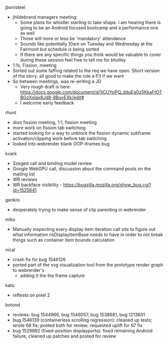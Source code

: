 jbonisteel
  * jhildebrand managers meeting:
    * Some plans for whistler starting to take shape. I am hearing there is going to be an Android focused bootcamp and a performance one as well
    * Those will more or less be 'mandatory' attendance 
    * Sounds like potentially 10am on Tuesday and Wednesday at the Fairmont but schedule is being sorted
    * If there are any specific things you think would be valuable to cover during these session feel free to tell me for bholley
  * 1:1s, Fission, meeting
  * Sorted out some faffing related to the req we have open. Short version of the story: all good to make the role a P3 if we want
  * So between meetings, was re-writing a JD
    * Very rough draft is here: https://docs.google.com/document/d/1jCUYpPQ_dduEg0z5KkaFtOTBGzXsIax8Jd8-8BuvEXk/edit#
    * I welcome early feedback

rhunt
  * dom fission meeting, 1:1, fission meeting
  * more work on fission tab switching
  * started looking for a way to unblock the fission dynamic subframe activation/clipping work before tab switching
  * looked into webrender blank OOP-iframes bug

kvark
  * Szeged call and binding model review
  * Google WebGPU call, discussion about the command pools on the mailing list
  * WR reviews
  * WR backface visibility - https://bugzilla.mozilla.org/show_bug.cgi?id=1525641

gankro
  * desperately trying to make sense of clip parenting in webrender

miko
  * Manually inspecting every display item iteration call site to figure out what information nsDisplayItemBase needs to have in order to not break things such as container item bounds calculation

nical
  * crash fix for bug 1546126
  * ported part of the svg visualization tool from the prototype render graph to webrender's
    * adding it the the frame capture

kats:
  * reftests on pixel 2

botond
  * reviews: bug 1544966, bug 1546057, bug 1538681, bug 1213601 
  * bug 1546139 (containerless scrolling regression): cleaned up tests; wrote 68 fix; posted both for review; requested uplift for 67 fix 
  * bug 1529892 (fixed-position displayports): fixed remaining Android failure; cleaned up patches and posted for review
